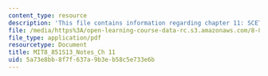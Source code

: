 ```yaml
---
content_type: resource
description: 'This file contains information regarding chapter 11: SCETII applications.'
file: /media/https%3A/open-learning-course-data-rc.s3.amazonaws.com/8-851-effective-field-theory-spring-2013/5a73e8bb8f7f637a9b3eb58c5e733e6b_MIT8_851S13_SCETIIApplicat.pdf
file_type: application/pdf
resourcetype: Document
title: MIT8_851S13_Notes_Ch 11
uid: 5a73e8bb-8f7f-637a-9b3e-b58c5e733e6b
---
```

